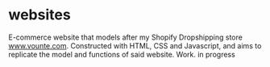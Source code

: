 # websites

E-commerce website that models after my Shopify Dropshipping store www.vounte.com.
Constructed with HTML, CSS and Javascript, and aims to replicate the model and functions of said website. Work. in progress
